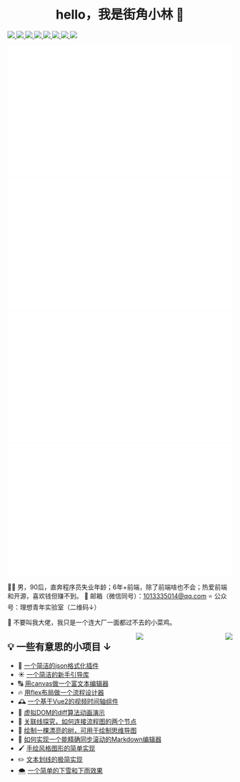 <h1 align="center">hello，我是街角小林 👋</h1>

<p>
    <a href="https://github.com/wanglin2">
        <img src="https://img.shields.io/github/stars/wanglin2?affiliations=OWNER&color=%23ffe411&label=github%20stars&logo=github&logoColor=%23fffFF&style=flat" />
    </a>
    <a href="https://juejin.cn/user/325111170756279">
        <img src="https://img.shields.io/badge/%E6%8E%98%E9%87%91-%E4%BC%98%E7%A7%80%E4%BD%9C%E8%80%85-%231e80ff" />
    </a>
    <a href="https://segmentfault.com/u/jiejiaoxiaolin/articles">
        <img src="https://img.shields.io/badge/%E6%80%9D%E5%90%A6-Top%20Writer-%2300965e" />
    </a>
    <a href="https://www.zhihu.com/people/wang-lin-49-43-65">
        <img src="https://img.shields.io/badge/%E7%9F%A5%E4%B9%8E-%E5%B0%8F%E9%80%8F%E6%98%8E-%23056de8" />
    </a>
    <a href="https://blog.csdn.net/sinat_33488770?type=blog">
        <img src="https://img.shields.io/badge/CSDN-%E6%B2%A1%E6%8E%92%E5%90%8D-%23fc5531" />
    </a>
    <a href="https://bbs.huaweicloud.com/community/usersnew/id_1666353952883753">
        <img src="https://img.shields.io/badge/%E5%8D%8E%E4%B8%BA%E4%BA%91-%E4%BA%91%E4%BA%AB%E4%B8%93%E5%AE%B6-%23c7000b" />
    </a>
    <a href="https://developer.aliyun.com/profile/expert/b4yftxgi3elg4">
        <img src="https://img.shields.io/badge/%E9%98%BF%E9%87%8C%E4%BA%91-%E4%B8%93%E5%AE%B6%E5%8D%9A%E4%B8%BB-%23ff6a00" />
    </a>
    <a href="http://lxqnsys.com/">
        <img src="https://img.shields.io/badge/%E4%B8%AA%E4%BA%BA%E7%BD%91%E7%AB%99-%E7%90%86%E6%83%B3%E9%9D%92%E5%B9%B4%E5%AE%9E%E9%AA%8C%E5%AE%A4-%23F5EB4B" />
    </a>
</p>

<div align="center">
    <a href="https://github.com/jstrieb/github-stats#gh-dark-mode-only">
        <img src="https://github.com/wanglin2/github-stats/blob/master/generated/overview.svg#gh-dark-mode-only" />
        <img src="https://github.com/wanglin2/github-stats/blob/master/generated/languages.svg#gh-dark-mode-only" />
    </a>
    <a href="https://github.com/jstrieb/github-stats#gh-light-mode-only">
        <img src="https://github.com/wanglin2/github-stats/blob/master/generated/overview.svg#gh-dark-mode-only#gh-light-mode-only" />
        <img src="https://github.com/wanglin2/github-stats/blob/master/generated/languages.svg#gh-dark-mode-only#gh-light-mode-only" />
    </a>
</div>

👨‍💻 男，90后，直奔程序员失业年龄；6年+前端，除了前端啥也不会；热爱前端和开源，喜欢钱但赚不到。 📧 邮箱（微信同号）：1013335014@qq.com ⭐ 公众号：理想青年实验室（二维码↓）

🏢 不要叫我大佬，我只是一个连大厂一面都过不去的小菜鸡。

<img align="right" src="http://assets.lxqnsys.com/WechatIMG875%20%284%29.png" />

<img align="right"  src="http://assets.lxqnsys.com/%E5%8D%83%E5%BA%93%E7%BD%91_%E7%BC%96%E7%A8%8B%E7%A8%8B%E5%BA%8F%E5%91%98%E5%86%99%E4%BB%A3%E7%A0%81%E4%BA%BA%E7%89%A9_%E5%85%83%E7%B4%A0%E7%BC%96%E5%8F%B713134110.png" width="200" />

<h2>💡 一些有意思的小项目 ↓</h2>

<ul>
    
<li>🌙 <a href="https://github.com/wanglin2/json-tree-view">一个简洁的json格式化插件</a></li>
    
<li>☀️ <a href="https://github.com/wanglin2/simple-novice-guide">一个简洁的新手引导库</a></li>

<li>🔠 <a href="https://github.com/wanglin2/canvas-editor-demo">用canvas做一个富文本编辑器</a></li>

<li>🔥 <a href="https://github.com/wanglin2/simple-flow-chart">用flex布局做一个流程设计器</a></li>

<li>🕰️ <a href="https://github.com/wanglin2/VideoTimeLine">一个基于Vue2的视频时间轴组件</a></li>

<li>🔨 <a href="https://github.com/wanglin2/VNode_visualization">虚拟DOM的diff算法动画演示</a></li>

<li>🧵 <a href="https://github.com/wanglin2/AssociationLineDemo">关联线探究，如何连接流程图的两个节点</a></li>

<li>🌲 <a href="https://github.com/wanglin2/tree_layout">绘制一棵漂亮的树，可用于绘制思维导图</a></li>

<li>📃 <a href="https://github.com/wanglin2/markdown_editor_sync_scroll_demo">如何实现一个能精确同步滚动的Markdown编辑器</a></li>

<li>🖌️ <a href="https://github.com/wanglin2/handPaintedStyle">手绘风格图形的简单实现</a></li>

<li>✏️ <a href="https://github.com/wanglin2/textUnderline">文本划线的极简实现</a></li>

<li>🌨️ <a href="https://github.com/wanglin2/snow">一个简单的下雪和下雨效果</a></li>
  
</ul>
 


